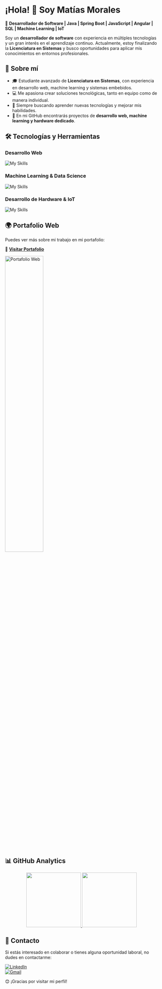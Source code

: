 # ¡Hola! 👋 Soy Matías Morales  

📌 **Desarrollador de Software | Java | Spring Boot | JavaScript | Angular | SQL | Machine Learning | IoT**  

Soy un **desarrollador de software** con experiencia en múltiples tecnologías y un gran interés en el aprendizaje continuo. Actualmente, estoy finalizando la **Licenciatura en Sistemas** y busco oportunidades para aplicar mis conocimientos en entornos profesionales.  

## 🚀 **Sobre mí**  
- 🎓 Estudiante avanzado de **Licenciatura en Sistemas**, con experiencia en desarrollo web, machine learning y sistemas embebidos.  
- 💻 Me apasiona crear soluciones tecnológicas, tanto en equipo como de manera individual.  
- 🌱 Siempre buscando aprender nuevas tecnologías y mejorar mis habilidades.  
- 📂 En mi GitHub encontrarás proyectos de **desarrollo web, machine learning y hardware dedicado**.  

## 🛠️ **Tecnologías y Herramientas**  

### **Desarrollo Web**  
![My Skills](https://skillicons.dev/icons?i=java,spring,angular,mysql,postgresql,mongo,javascript,html,css&theme=dark)  

### **Machine Learning & Data Science**  
![My Skills](https://skillicons.dev/icons?i=python,tensorflow&theme=dark)  

### **Desarrollo de Hardware & IoT**  
![My Skills](https://skillicons.dev/icons?i=c,cpp&theme=dark)  

## 🌍 **Portafolio Web**  

Puedes ver más sobre mi trabajo en mi portafolio:  

🔗 **[Visitar Portafolio](https://matiasm12.github.io/Matias.github.io/)**  

<a href="https://matiasm12.github.io/Matias.github.io/" title="Go to Source">
    <img align="center" width="50%" src="https://github.com/MatiasM12/MatiasM12/assets/86579814/ce7e535e-7d25-4935-a9eb-eeccd9a5a433" alt="Portafolio Web"/>
</a>  

## 📊 **GitHub Analytics**  

<p align="center">
<a href="https://github.com/MatiasM12">
  <img height="180em" src="https://github-readme-stats-eight-theta.vercel.app/api?username=MatiasM12&show_icons=true&theme=algolia&include_all_commits=true&count_private=true"/>
  <img height="180em" src="https://github-readme-stats-eight-theta.vercel.app/api/top-langs/?username=MatiasM12&layout=compact&langs_count=8&theme=algolia"/>
</a>
</p>  

## 💌 **Contacto**  

Si estás interesado en colaborar o tienes alguna oportunidad laboral, no dudes en contactarme:  

[![LinkedIn](https://img.shields.io/badge/linkedin-%230077B5.svg?style=for-the-badge&logo=linkedin&logoColor=white)](https://www.linkedin.com/in/matias-morales-44409a215/)  
[![Gmail](https://img.shields.io/badge/Gmail-D14836?style=for-the-badge&logo=gmail&logoColor=white)](mailto:matias.agustin.morales@gmail.com)  

😊 ¡Gracias por visitar mi perfil!  
